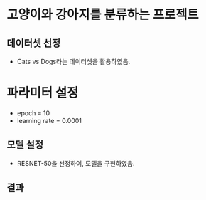 # 고양이와 강아지를 분류하는 프로젝트

## 데이터셋 선정
- Cats vs Dogs라는 데이터셋을 활용하였음.

# 파라미터 설정
- epoch = 10
- learning rate = 0.0001

## 모델 설정
- RESNET-50을 선정하여, 모델을 구현하였음.

## 결과
 
 

 
